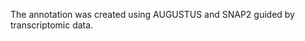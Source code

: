 [//]: # (Created by ./bin/manage_files.pl from ./species/Pristionchus_maxplancki/PRJEB27334/Pristionchus_maxplancki_PRJEB27334.annotation.html on Thu Jun 11 13:45:26 2020)
The annotation was created using AUGUSTUS and SNAP2 guided by transcriptomic data.
